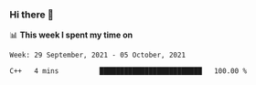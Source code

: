 ### Hi there 👋

📊 __This week I spent my time on__
<!--START_SECTION:waka-->
```text
Week: 29 September, 2021 - 05 October, 2021

C++   4 mins          █████████████████████████   100.00 % 
```
<!--END_SECTION:waka-->
<!--
**SREEHARI-M-S/SREEHARI-M-S** is a ✨ _special_ ✨ repository because its `README.md` (this file) appears on your GitHub profile.

Here are some ideas to get you started:

- 🔭 I’m currently working on ...
- 🌱 I’m currently learning ...
- 👯 I’m looking to collaborate on ...
- 🤔 I’m looking for help with ...
- 💬 Ask me about ...
- 📫 How to reach me: ...
- 😄 Pronouns: ...
- ⚡ Fun fact: ...
-->
